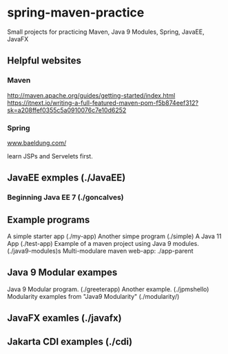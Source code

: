 # spring-maven-practice

Small projects for practicing Maven, Java 9 Modules, Spring, JavaEE, JavaFX

## Helpful websites

### Maven

<http://maven.apache.org/guides/getting-started/index.html>
<https://itnext.io/writing-a-full-featured-maven-pom-f5b874eef312?sk=a208ffef0355c5a0910076c7e10d6252>

### Spring

www.baeldung.com/

learn JSPs and Servelets first.

## JavaEE exmples (./JavaEE)

### Beginning Java EE 7 (./goncalves)

## Example programs

A simple starter app  (./my-app)
Another simpe program (./simple)
A Java 11 App (./test-app)
Example of a maven project using Java 9 modules. (./java9-modules)s
Multi-modulare maven web-app: ./app-parent

## Java 9 Modular exampes

Java 9 Modular program. (./greeterapp)
Another example. (./jpmshello)
Modularity examples from "Java9 Modularity" (./modularity/)

## JavaFX examles (./javafx)

## Jakarta CDI examples (./cdi)
